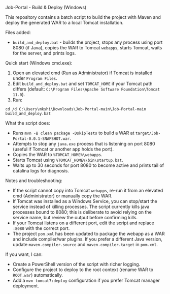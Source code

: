 Job-Portal - Build & Deploy (Windows)

This repository contains a batch script to build the project with Maven and deploy the generated WAR to a local Tomcat installation.

Files added:
- `build_and_deploy.bat` - builds the project, stops any process using port 8080 (if Java), copies the WAR to Tomcat `webapps`, starts Tomcat, waits for the server, and prints logs.

Quick start (Windows cmd.exe):
1) Open an elevated cmd (Run as Administrator) if Tomcat is installed under `Program Files`.
2) Edit `build_and_deploy.bat` and set `TOMCAT_HOME` if your Tomcat path differs (default: `C:\Program Files\Apache Software Foundation\Tomcat 11.0`).
3) Run:

```
cd /d C:\Users\mkshi\Downloads\Job-Portal-main\Job-Portal-main
build_and_deploy.bat
```

What the script does:
- Runs `mvn -B clean package -DskipTests` to build a WAR at `target/Job-Portal-0.0.1-SNAPSHOT.war`.
- Attempts to stop any `java.exe` process that is listening on port 8080 (useful if Tomcat or another app holds the port).
- Copies the WAR to `%TOMCAT_HOME%\webapps`.
- Starts Tomcat using `%TOMCAT_HOME%\bin\startup.bat`.
- Waits up to 30 seconds for port 8080 to become active and prints tail of catalina logs for diagnosis.

Notes and troubleshooting:
- If the script cannot copy into Tomcat `webapps`, re-run it from an elevated cmd (Administrator) or manually copy the WAR.
- If Tomcat was installed as a Windows Service, you can stop/start the service instead of killing processes. The script currently kills java processes bound to 8080; this is deliberate to avoid relying on the service name, but review the output before confirming kills.
- If your Tomcat listens on a different port, edit the script and replace `:8080` with the correct port.
- The project `pom.xml` has been updated to package the webapp as a WAR and include compiler/war plugins. If you prefer a different Java version, update `maven.compiler.source` and `maven.compiler.target` in `pom.xml`.

If you want, I can:
- Create a PowerShell version of the script with richer logging.
- Configure the project to deploy to the root context (rename WAR to `ROOT.war`) automatically.
- Add a `mvn tomcat7:deploy` configuration if you prefer Tomcat manager deployment.

